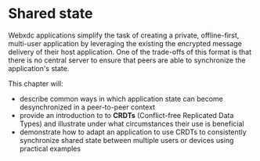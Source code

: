 # Shared state

Webxdc applications simplify the task of creating a private, offline-first, multi-user application by leveraging the existing the encrypted message delivery of their host application.
One of the trade-offs of this format is that there is no central server to ensure that peers are able to synchronize the application's state.

This chapter will:

* describe common ways in which application state can become desynchronized in a peer-to-peer context
* provide an introduction to to **CRDTs** (Conflict-free Replicated Data Types) and illustrate under what circumstances their use is beneficial
* demonstrate how to adapt an application to use CRDTs to consistently synchronize shared state between multiple users or devices using practical examples

